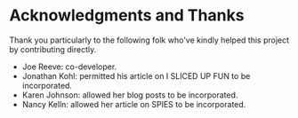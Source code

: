 # Acknowledgments and Thanks
Thank you particularly to the following folk who've kindly helped this project by contributing directly.

* Joe Reeve: co-developer.
* Jonathan Kohl: permitted his article on I SLICED UP FUN to be incorporated.
* Karen Johnson: allowed her blog posts to be incorporated.
* Nancy Kelln: allowed her article on SPIES to be incorporated.

